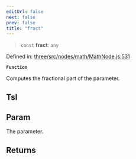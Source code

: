 ```yaml
---
editUrl: false
next: false
prev: false
title: "fract"
---
```


> `const` **fract**: `any`

Defined in: [three/src/nodes/math/MathNode.js:531](https://github.com/DefinitelyMaybe/three-i18n/blob/fa57b79433d1c349ffb23a78727299c8d4190136/three/src/nodes/math/MathNode.js#L531)

**`Function`**

Computes the fractional part of the parameter.

## Tsl

## Param

The parameter.

## Returns
